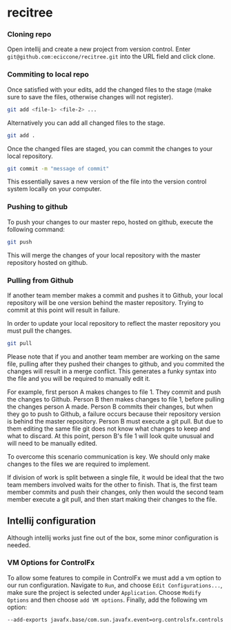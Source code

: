 # recitree

### Cloning repo
Open intellij and create a new project from version control. Enter `git@github.com:eciccone/recitree.git` into the URL field and click clone.

### Commiting to local repo
Once satisfied with your edits, add the changed files to the stage (make sure to save the files, otherwise changes will not register).
```bash
git add <file-1> <file-2> ...
```

Alternatively you can add all changed files to the stage.
```bash
git add .
```

Once the changed files are staged, you can commit the changes to your local repository.
```bash
git commit -m "message of commit"
```

This essentially saves a new version of the file into the version control system locally on your computer.

### Pushing to github

To push your changes to our master repo, hosted on github, execute the following command:

```bash
git push
```

This will merge the changes of your local repository with the master repository hosted on github.

### Pulling from Github

If another team member makes a commit and pushes it to Github, your local repository will be one version behind the master repository. Trying to commit at this point will result in failure.

In order to update your local repository to reflect the master repository you must pull the changes.
 ```bash
 git pull
 ```

Please note that if you and another team member are working on the same file, pulling after they pushed their changes to github, and you commited the changes will result in a merge conflict. This generates a funky syntax into the file and you will be required to manually edit it.

For example, first person A makes changes to file 1. They commit and push the changes to Github.
Person B then makes changes to file 1, before pulling the changes person A made. Person B commits their changes, but when they go to push to Github, a failure occurs because their repository version is behind the master repository. Person B must execute a git pull.
But due to them editing the same file git does not know what changes to keep and what to discard. At this point, person B's file 1 will look quite unusual and will need to be manually edited.

To overcome this scenario communication is key. We should only make changes to the files we are required to implement.

If division of work is split between a single file, it would be ideal that the two team members involved waits for the other to finish. That is, the first team member
commits and push their changes, only then would the second team member execute a git pull, and then start making their changes to the file.

## Intellij configuration

Although intellij works just fine out of the box, some minor configuration is needed.

### VM Options for ControlFx

To allow some features to compile in ControlFx we must add a vm option to our run configuration.
Navigate to `Run`, and choose `Edit Configurations...`, make sure the project is selected under `Application`. Choose `Modify Options` and then choose `add VM options`.
Finally, add the following vm option:

```--add-exports javafx.base/com.sun.javafx.event=org.controlsfx.controls```
